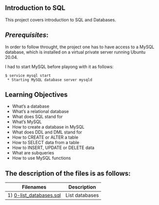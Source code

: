 ## **Introduction to SQL**
 
 This project covers introduction to SQL and Databases.

 ## *Prerequisites*:

In order to follow throught, the project one has to have access to a MySQL database,
which is installed on a virtual private server running Ubuntu 20.04.

I had to start MySQL before playong with it as follows:

```
$ service mysql start
 * Starting MySQL database server mysqld
```

 ## Learning Objectives

 - What’s a database
 - What’s a relational database
 - What does SQL stand for
 - What’s MySQL
 - How to create a database in MySQL
 - What does DDL and DML stand for
 - How to CREATE or ALTER a table
 - How to SELECT data from a table
 - How to INSERT, UPDATE or DELETE data
 - What are subqueries
 - How to use MySQL functions
 ## The description of the files is  as follows:

|Filenames | Description |
| ------------- | ------------- |
|1) [0-list_databases.sql]()|List databases|
